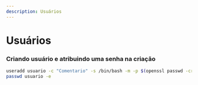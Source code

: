 ```yaml
---
description: Usuários
---
```


# Usuários

### Criando usuário e atribuindo uma senha na criação

```bash
useradd usuario -c "Comentario" -s /bin/bash -m -p $(openssl passwd -crypt senha)
passwd usuario -e
```
